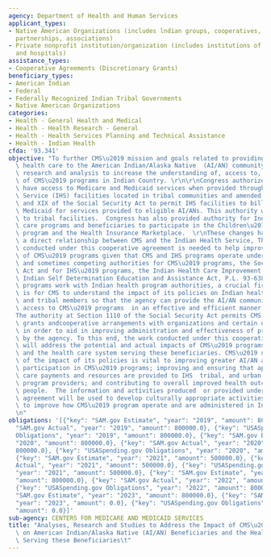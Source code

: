 ```yaml
---
agency: Department of Health and Human Services
applicant_types:
- Native American Organizations (includes lndian groups, cooperatives, corporations,
  partnerships, associations)
- Private nonprofit institution/organization (includes institutions of higher education
  and hospitals)
assistance_types:
- Cooperative Agreements (Discretionary Grants)
beneficiary_types:
- American Indian
- Federal
- Federally Recognized Indian Tribal Governments
- Native American Organizations
categories:
- Health - General Health and Medical
- Health - Health Research - General
- Health - Health Services Planning and Technical Assistance
- Health - Indian Health
cfda: '93.341'
objective: "To further CMS\u2019 mission and goals related to providing high quality\
  \ health care to the American Indian/Alaska Native  (AI/AN) community by providing\
  \ research and analysis to increase the understanding of, access to, and impact\
  \ of CMS\u2019 programs in Indian Country. \r\n\r\nCongress authorized AI/ANs to\
  \ have access to Medicare and Medicaid services when provided through Indian Health\
  \ Service (IHS) facilities located in tribal communities and amended titles XVIII\
  \ and XIX of the Social Security Act to permit IHS facilities to bill Medicare and\
  \ Medicaid for services provided to eligible AI/ANs. This authority was later extended\
  \ to tribal facilities.  Congress has also provided authority for Indian health\
  \ care programs and beneficiaries to participate in the Children\u2019s Health Insurance\
  \ program and the Health Insurance Marketplace.  \r\nThese changes have created\
  \ a direct relationship between CMS and the Indian Health Service, The research\
  \ conducted under this cooperative agreement is needed to help improve administration\
  \ of CMS\u2019 programs given that CMS and IHS programs operate under different\
  \ and sometimes competing authorities for CMS\u2019 programs, the Social Security\
  \ Act and for IHS\u2019 programs, the Indian Health Care Improvement Act and the\
  \ Indian Self Determination Education and Assistance Act, P.L. 93-638. To make CMS\u2019\
  \ programs work with Indian health program authorities, a crucial first is step\
  \ is for CMS to understand the impact of its policies on Indian health care providers\
  \ and tribal members so that the agency can provide the AI/AN community greater\
  \ access to CMS\u2019 programs  in an effective and efficient manner.  \r\n\r\n\
  The authority at Section 1110 of the Social Security Act permits CMS to enter into\
  \ grants andcooperative arrangements with organizations and certain other entities\
  \ in order to aid in improving administration and effectiveness of programs administered\
  \ by the agency. To this end, the work conducted under this cooperative agreement\
  \ will address the potential and actual impacts of CMS\u2019 programs on AI/ANs\
  \ and the health care system serving these beneficiaries. CMS\u2019 understanding\
  \ of the impact of its policies is vital to improving greater AI/AN access to and\
  \ participation in CMS\u2019 programs; improving and ensuring that appropriate health\
  \ care payments and resources are provided to IHS  tribal, and urban Indian Health\
  \ program providers; and contributing to overall improved health outcomes for Indian\
  \ people.  The information and activities produced  or provided under the cooperative\
  \ agreement will be used to develop culturally appropriate activities and strategies\
  \ to improve how CMS\u2019 program operate and are administered in Indian country.\r\
  \n"
obligations: '[{"key": "SAM.gov Estimate", "year": "2019", "amount": 800000.0}, {"key":
  "SAM.gov Actual", "year": "2019", "amount": 800000.0}, {"key": "USASpending.gov
  Obligations", "year": "2019", "amount": 800000.0}, {"key": "SAM.gov Estimate", "year":
  "2020", "amount": 800000.0}, {"key": "SAM.gov Actual", "year": "2020", "amount":
  800000.0}, {"key": "USASpending.gov Obligations", "year": "2020", "amount": 800000.0},
  {"key": "SAM.gov Estimate", "year": "2021", "amount": 500000.0}, {"key": "SAM.gov
  Actual", "year": "2021", "amount": 500000.0}, {"key": "USASpending.gov Obligations",
  "year": "2021", "amount": 500000.0}, {"key": "SAM.gov Estimate", "year": "2022",
  "amount": 800000.0}, {"key": "SAM.gov Actual", "year": "2022", "amount": 800000.0},
  {"key": "USASpending.gov Obligations", "year": "2022", "amount": 800000.0}, {"key":
  "SAM.gov Estimate", "year": "2023", "amount": 800000.0}, {"key": "SAM.gov Actual",
  "year": "2023", "amount": 0.0}, {"key": "USASpending.gov Obligations", "year": "2023",
  "amount": 0.0}]'
sub-agency: CENTERS FOR MEDICARE AND MEDICAID SERVICES
title: "Analyses, Research and Studies to Address the Impact of CMS\u2019 Programs\
  \ on American Indian/Alaska Native (AI/AN) Beneficiaries and the Health Care System\
  \ Serving these Beneficiaries\t"
---
```

